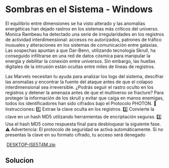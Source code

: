 # Sombras en el Sistema - Windows

El equilibrio entre dimensiones se ha visto alterado y las anomalías energéticas han dejado rastros en los sistemas más críticos del universo. Monica Rambeau ha detectado una serie de irregularidades en los registros de actividad interdimensional: accesos no autorizados, patrones de tráfico inusuales y alteraciones en los sistemas de comunicación entre galaxias. Las sospechas apuntan a que Dar-Benn, utilizando tecnología Skrull, ha conseguido infiltrarse en una red de datos cósmica para manipular la energía y debilitar la conexión entre universos. Sin embargo, las huellas digitales de la intrusión están ocultas entre miles de líneas de registros.

Las Marvels necesitan tu ayuda para analizar los logs del sistema, descifrar las anomalías y encontrar la fuente del ataque antes de que el colapso interdimensional sea irreversible. ¿Podrás seguir el rastro oculto en los registros y detener la amenaza antes de que el multiverso se fracture? Para proteger la información de los skrull y evitar que caiga en manos enemigas, todos los identificadores han sido cifrados bajo el Protocolo PHOTON. 🔐 Instrucciones: 1️⃣ Extrae la clave oculta en los registros. 2️⃣ Convierte la clave en un hash MD5 utilizando herramientas de encriptación seguras. 3️⃣ Usa el hash MD5 como respuesta final para desbloquear la siguiente fase. ⚠️ Advertencia: El protocolo de seguridad se activa automáticamente. Si no presentas la clave en su formato cifrado, tu acceso será denegado

 [DESKTOP-ISE5T4M.zip](https://scilabs.ctfd.io/files/d14c48c0e048de47a24599f06b3a3d06/DESKTOP-ISE5T4M.zip?token=eyJ1c2VyX2lkIjoxMDY5LCJ0ZWFtX2lkIjozNzQsImZpbGVfaWQiOjEzNX0.Z82zDg.Y8AzU5Ys5EPkUa_6Q_v9y9TBByk "DESKTOP-ISE5T4M.zip")

## Solucion
